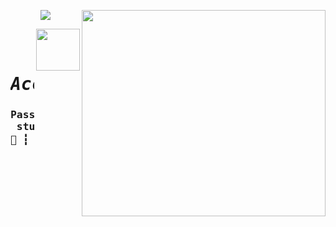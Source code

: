 <p><img align="right" src="https://raw.githubusercontent.com/ygorsimoes/ygorsimoes/master/images/computer-illustration.png" width="390" height="330" /></p>
<p align="center"><img src="https://komarev.com/ghpvc/?username=syrusrose&color=cc3bf5"/></p>
<p><img align="right" src="https://cdn0.iconfinder.com/data/icons/designer-skills/128/node-js-512.png" width="70" height="67" /></p>


<pre align="center">
<h1 align="center">
<em>Accept a rose?</em>
<h3>Passionate programing
 student.
📁 ┇ 💻<h3>

    
</h1>
<b>
</b>
</pre>
